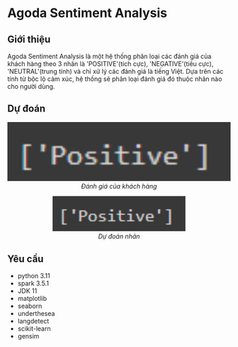 # Agoda Sentiment Analysis
## Giới thiệu
Agoda Sentiment Analysis là một hệ thống phân loại các đánh giá của khách hàng theo 3 nhãn là 'POSITIVE'(tích cực), 'NEGATIVE'(tiêu cực), 'NEUTRAL'(trung tính) và chỉ xử lý các đánh giá là tiếng Việt. Dựa trên các tính từ bộc lộ cảm xúc, hệ thống sẽ phân loại đánh giá đó thuộc nhãn nào cho người dùng.
## Dự đoán 
<p align="center">
  <img src="demo/predict.png" width=800><br/>
  <i>Đánh giá của khách hàng</i>
</p>

<p align="center">
  <img src="demo/predict.png" width=300><br/>
  <i>Dự đoán nhãn</i>
</p>

## Yêu cầu
* python 3.11
* spark 3.5.1
* JDK 11
* matplotlib
* seaborn
* underthesea
* langdetect
* scikit-learn
* gensim
